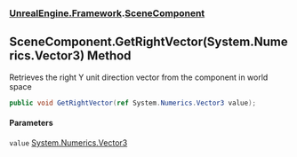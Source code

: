 ### [UnrealEngine.Framework](./UnrealEngine-Framework.md 'UnrealEngine.Framework').[SceneComponent](./UnrealEngine-Framework-SceneComponent.md 'UnrealEngine.Framework.SceneComponent')
## SceneComponent.GetRightVector(System.Numerics.Vector3) Method
Retrieves the right Y unit direction vector from the component in world space  
```csharp
public void GetRightVector(ref System.Numerics.Vector3 value);
```
#### Parameters
<a name='UnrealEngine-Framework-SceneComponent-GetRightVector(System-Numerics-Vector3)-value'></a>
`value` [System.Numerics.Vector3](https://docs.microsoft.com/en-us/dotnet/api/System.Numerics.Vector3 'System.Numerics.Vector3')  
  

